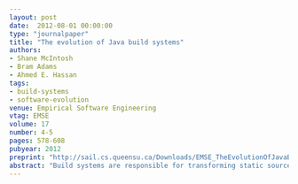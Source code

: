 ```yaml
---
layout: post
date:  2012-08-01 00:00:00
type: "journalpaper"
title: "The evolution of Java build systems"
authors:
- Shane McIntosh
- Bram Adams
- Ahmed E. Hassan
tags:
- build-systems
- software-evolution
venue: Empirical Software Engineering
vtag: EMSE
volume: 17
number: 4-5
pages: 578-608
pubyear: 2012
preprint: "http://sail.cs.queensu.ca/Downloads/EMSE_TheEvolutionOfJavaBuildSystems.pdf"
abstract: "Build systems are responsible for transforming static source code artifacts into executable software. While build systems play such a crucial role in software development and maintenance, they have been largely ignored by software evolution researchers. However, a firm understanding of build system aging processes is needed in order to allow project managers to allocate personnel and resources to build system maintenance tasks effectively, and reduce the build maintenance overhead on regular development activities. In this paper, we study the evolution of build systems based on two popular Java build languages (i.e., ANT and Maven) from two perspectives: (1) a static perspective, where we examine the complexity of build system specifications using software metrics adopted from the source code domain; and (2) a dynamic perspective, where the complexity and coverage of representative build runs are measured. Case studies of the build systems of six open source build projects with a combined history of 172 releases show that build system and source code size are highly correlated, with source code restructurings often requiring build system restructurings. Furthermore, we find that Java build systems evolve dynamically in terms of duration and recursive depth of the directory hierarchy."
---
```

